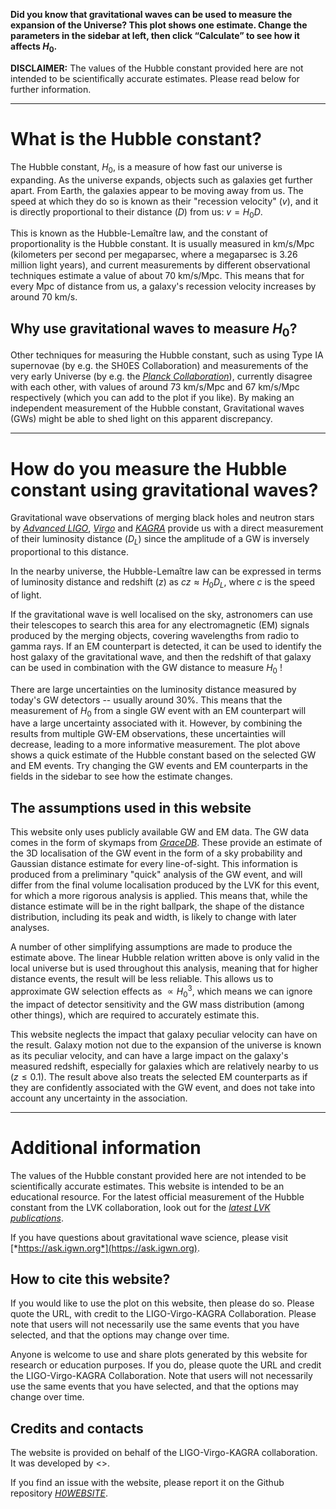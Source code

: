 **Did you know that gravitational waves can be used to measure the expansion of the Universe?
This plot shows one estimate.
Change the parameters in the sidebar at left, then click “Calculate” to see how it affects $H_0$.**

**DISCLAIMER:** The values of the Hubble constant provided here are not
intended to be scientifically accurate estimates.
Please read below for further information.

---

# What is the Hubble constant?

The Hubble constant, $H_0$​, is a measure of how fast our universe is expanding.
As the universe expands, objects such as galaxies get further apart.
From Earth, the galaxies appear to be moving away from us.
The speed at which they do so is known as their \"recession velocity\" ($v$),
and it is directly proportional to their distance ($D$) from us: $v = H_0 D$.

This is known as the Hubble-Lemaître law, and the constant of
proportionality is the Hubble constant.
It is usually measured in km/s/Mpc (kilometers per second per megaparsec, where a megaparsec is 3.26 million light years),
and current measurements by different observational techniques estimate a value of about 70 km/s/Mpc.
This means that for every Mpc of distance from us,
a galaxy's recession velocity increases by around 70 km/s.

## Why use gravitational waves to measure $H_0$?

Other techniques for measuring the Hubble constant, such as using Type IA supernovae (by e.g. the SH0ES Collaboration)
and measurements of the very early Universe (by e.g. the [*Planck Collaboration*](https://www.cosmos.esa.int/web/planck/planck-collaboration)),
currently disagree with each other, with values of around 73 km/s/Mpc and 67 km/s/Mpc respectively
(which you can add to the plot if you like).
By making an independent measurement of the Hubble constant,
Gravitational waves (GWs) might be able to shed light on this apparent discrepancy.

---

# How do you measure the Hubble constant using gravitational waves?

Gravitational wave observations of merging black holes and neutron stars by [*Advanced LIGO*](https://www.ligo.org/about.php),
[*Virgo*](https://www.virgo-gw.eu/) and [*KAGRA*](https://gwcenter.icrr.u-tokyo.ac.jp/en/) provide us with a
direct measurement of their luminosity distance ($D_L$​) since the
amplitude of a GW is inversely proportional to this distance.

In the nearby universe, the Hubble-Lemaître law can be expressed in
terms of luminosity distance and redshift ($z$) as $cz \approx H_0 D_L$​​, where $c$ is the speed of light.

If the gravitational wave is well localised on the sky, astronomers can
use their telescopes to search this area for any electromagnetic (EM) signals produced by the merging objects,
covering wavelengths from radio to gamma rays.
If an EM counterpart is detected, it can be used to
identify the host galaxy of the gravitational wave, and then the
redshift of that galaxy can be used in combination with the GW distance
to measure $H_0$ !

There are large uncertainties on the luminosity distance measured by today\'s GW detectors \-- usually around 30%.
This means that the measurement of $H_0$ from a single GW event with an EM counterpart
will have a large uncertainty associated with it.
However, by combining the
results from multiple GW-EM observations, these uncertainties will
decrease, leading to a more informative measurement.
The plot above shows a quick estimate of the Hubble constant based on the selected GW and EM events.
Try changing the GW events and EM counterparts in the fields in the sidebar to see how the estimate changes.

## The assumptions used in this website

This website only uses publicly available GW and EM data.
The GW data comes in the form of skymaps from [*GraceDB*](https://gracedb.ligo.org/).
These provide an estimate of the 3D localisation of the GW event in the form of a sky probability and Gaussian distance estimate for every line-of-sight.
This information is produced from a preliminary \"quick\" analysis of the GW event,
and will differ from the final volume localisation produced by the LVK for this event,
for which a more rigorous analysis is applied.
This means that, while the distance estimate will be in the right ballpark,
the shape of the distance distribution, including its peak and width, is likely to change with later analyses.

A number of other simplifying assumptions are made to produce the estimate above.
The linear Hubble relation written above is only valid
in the local universe but is used throughout this analysis, meaning that
for higher distance events, the result will be less reliable.
This allows us to approximate GW selection effects as $\propto {H_0}^3$,
which means we can ignore the impact of detector sensitivity and the GW mass
distribution (among other things), which are required to accurately estimate this.

This website neglects the impact that galaxy peculiar velocity can have on the result.
Galaxy motion not due to the expansion of the universe is
known as its peculiar velocity, and can have a large impact on the
galaxy\'s measured redshift, especially for galaxies which are
relatively nearby to us ($z \leq 0.1$).
The result above also treats the selected EM counterparts as if they are confidently associated with the GW event,
and does not take into account any uncertainty in the association.

---

# Additional information

The values of the Hubble constant provided here are not intended to be
scientifically accurate estimates.
This website is intended to be an
educational resource.
For the latest official measurement of the Hubble constant from the LVK collaboration,
look out for the [*latest LVK publications*](https://pnp.ligo.org/ppcomm/Papers.html).

If you have questions about gravitational wave science, please visit
[*https://ask.igwn.org*](https://ask.igwn.org).

## How to cite this website?

If you would like to use the plot on this website, then please do so.
Please quote the URL, with credit to the LIGO-Virgo-KAGRA Collaboration.
Please note that users will not necessarily use the same events that you
have selected, and that the options may change over time.

Anyone is welcome to use and share  plots generated by this website for research
or  education  purposes.  If  you  do,  please quote  the  URL  and  credit  the
LIGO-Virgo-KAGRA Collaboration.
Note that users will not necessarily use the same
events that you have selected, and that the options may change over time.

## Credits and contacts

The website is provided on behalf of the LIGO-Virgo-KAGRA collaboration.
It was developed by \<\>.

If you find an issue with the website, please report it on the Github
repository [*H0WEBSITE*](https://github.com/SergioVallejoP/H0WEBSITE).
